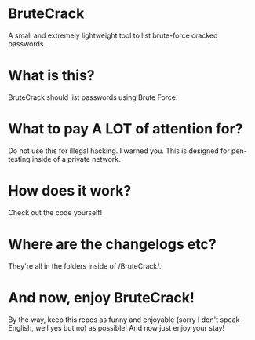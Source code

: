 # BruteCrack
A small and extremely lightweight tool to list brute-force cracked passwords.

# What is this?
BruteCrack should list passwords using Brute Force.

# What to pay A LOT of attention for?

Do not use this for illegal hacking. I warned you. This is designed for pen-testing inside of a private network.

# How does it work?

Check out the code yourself!

# Where are the changelogs etc?

They're all in the folders inside of /BruteCrack/.

# And now, enjoy BruteCrack!

By the way, keep this repos as funny and enjoyable (sorry I don't speak English, well yes but no) as possible! And now just enjoy your stay!
